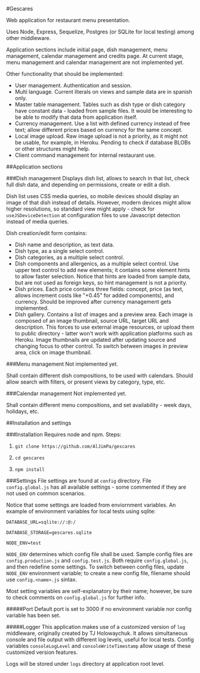 #Gescares

Web application for restaurant menu presentation.

Uses Node, Express, Sequelize, Postgres (or SQLite for local testing) among other middleware.

Application sections include initial page, dish management, menu management, calendar management and credits page. At current stage, menu management and calendar management are not implemented yet.

Other functionality that should be implemented:
  * User management. Authentication and session.
  * Multi language. Current literals on views and sample data are in spanish only.
  * Master table management. Tables such as dish type or dish category have constant data - loaded from sample files. It would be interesting to be able to modify that data from application itself.
  * Currency management. Use a list with defined currency instead of free text; allow different prices based on currency for the same concept.
  * Local image upload. Raw image upload is not a priority, as it might not be usable, for example, in Heroku. Pending to check if database BLOBs or other structures might help.
  * Client command management for internal restaurant use. 

##Application sections

###Dish management
Displays dish list, allows to search in that list, check full dish data, and depending on permissions, create or edit a dish.

Dish list uses CSS media queries, so mobile devices should display an image of that dish instead of details. However, modern devices might allow higher resolutions, so standard view might apply - check for `useJSDeviceDetection` at configuration files to use Javascript detection instead of media queries.

Dish creation/edit form contains:
  * Dish name and description, as text data.
  * Dish type, as a single select control.
  * Dish categories, as a multiple select control.
  * Dish components and allergenics, as a multiple select control. Use upper text control to add new elements; it contains some element hints to allow faster selection. Notice that hints are loaded from sample data, but are not used as foreign keys, so hint management is not a priority.
  * Dish prices. Each price contains three fields: concept, price (as text, allows increment costs like "+0.45" for added components), and currency. Should be improved after currency management gets implemented.
  * Dish gallery. Contains a list of images and a preview area. Each image is composed of an image thumbnail, source URL, target URL and description. This forces to use external image resources, or upload them to public directory - latter won't work with application platforms such as Heroku. Image thumbnails are updated after updating source and changing focus to other control. To switch between images in preview area, click on image thumbnail.

###Menu management
Not implemented yet.

Shall contain different dish compositions, to be used with calendars. Should allow search with filters, or present views by category, type, etc.

###Calendar management
Not implemented yet.

Shall contain different menu compositions, and set availability - week days, holidays, etc.

##Installation and settings

###Installation
Requires node and npm. Steps: 

1. `git clone https://github.com/AlJimPa/gescares`

2. `cd gescares`

3. `npm install`

###Settings
File settings are found at `config` directory. File `config.global.js` has all available settings - some commented if they are not used on common scenarios. 

Notice that some settings are loaded from enviornment variables. An example of environment variables for local tests using sqlite:

`DATABASE_URL=sqlite://:@:/`

`DATABASE_STORAGE=gescares.sqlite`

`NODE_ENV=test`

`NODE_ENV` determines which config file shall be used. Sample config files are `config.production.js` and `config.test.js`. Both require `config.global.js`, and then redefine some settings. To switch between config files, update `NODE_ENV` environment variable; to create a new config file, filename should use `config.<name>.js` sintax.

Most setting variables are self-explanatory by their name; however, be sure to check comments on `config.global.js` for further info.

#####Port
Default port is set to 3000 if no environment variable nor config variable has been set.

#####Logger
This application makes use of a customized version of `log` middleware, originally created by TJ Holowaychuk. It allows simultaneous console and file output with different log levels, useful for local tests. Config variables `consoleLogLevel` and `consoleWriteTimestamp` allow usage of these customized version features.

Logs will be stored under `logs` directory at application root level.
